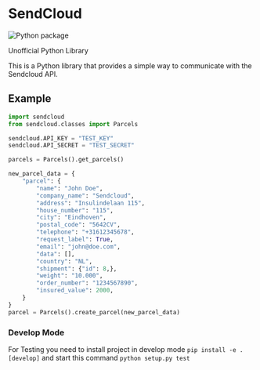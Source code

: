 # SendCloud
![Python package](https://github.com/stasfilin/sendcloud/workflows/Python%20package/badge.svg?branch=master)


Unofficial Python Library

This is a Python library that provides a simple way to communicate with the Sendcloud API. 

## Example

```python
import sendcloud
from sendcloud.classes import Parcels

sendcloud.API_KEY = "TEST_KEY"
sendcloud.API_SECRET = "TEST_SECRET"

parcels = Parcels().get_parcels()

new_parcel_data = {
    "parcel": {
        "name": "John Doe",
        "company_name": "Sendcloud",
        "address": "Insulindelaan 115",
        "house_number": "115",
        "city": "Eindhoven",
        "postal_code": "5642CV",
        "telephone": "+31612345678",
        "request_label": True,
        "email": "john@doe.com",
        "data": [],
        "country": "NL",
        "shipment": {"id": 8,},
        "weight": "10.000",
        "order_number": "1234567890",
        "insured_value": 2000,
    }
}
parcel = Parcels().create_parcel(new_parcel_data)
```

### Develop Mode
For Testing you need to install project in develop mode 
`pip install -e .[develop]` and start this command `python setup.py test`
